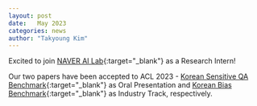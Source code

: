 ```yaml
---
layout: post
date:   May 2023
categories: news
author: "Takyoung Kim"
---
```


Excited to join [NAVER AI Lab](https://naver-career.gitbook.io/en/teams/clova-cic/ai-lab){:target="_blank"} as a Research Intern!

Our two papers have been accepted to ACL 2023 - [Korean Sensitive QA Benchmark](https://arxiv.org/abs/2305.17696){:target="_blank"} as Oral Presentation and [Korean Bias Benchmark](https://arxiv.org/abs/2305.17701){:target="_blank"} as Industry Track, respectively.
